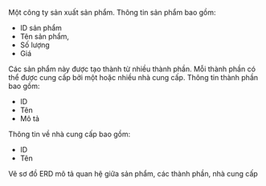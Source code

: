 Một công ty sản xuất sản phẩm. Thông tin sản phẩm bao gồm:
- ID sản phẩm
- Tên sản phẩm,
- Số lượng
- Giá

Các sản phẩm này được tạo thành từ nhiều thành phần. Mỗi thành phần có thể được cung cấp bởi một hoặc nhiều nhà cung cấp. Thông tin thành phần bao gồm:
- ID 
- Tên
- Mô tả

Thông tin về nhà cung cấp bao gồm:
- ID
- Tên

Vẽ sơ đồ ERD mô tả quan hệ giữa sản phẩm, các thành phần, nhà cung cấp